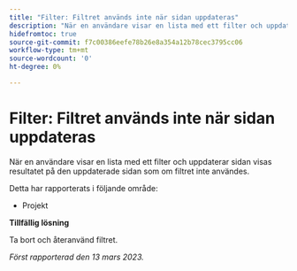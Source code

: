 ```yaml
---
title: "Filter: Filtret används inte när sidan uppdateras"
description: "När en användare visar en lista med ett filter och uppdaterar sidan visas resultatet på den uppdaterade sidan som om filtret inte användes."
hidefromtoc: true
source-git-commit: f7c00386eefe78b26e8a354a12b78cec3795cc06
workflow-type: tm+mt
source-wordcount: '0'
ht-degree: 0%

---
```



# Filter: Filtret används inte när sidan uppdateras

När en användare visar en lista med ett filter och uppdaterar sidan visas resultatet på den uppdaterade sidan som om filtret inte användes.

Detta har rapporterats i följande område:

* Projekt

**Tillfällig lösning**

Ta bort och återanvänd filtret.

_Först rapporterad den 13 mars 2023._

